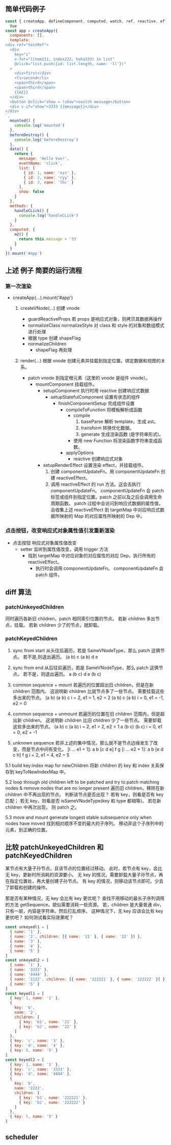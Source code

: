 ## 简单代码例子

```js
const { createApp, defineComponent, computed, watch, ref, reactive, effect } =
  Vue
const app = createApp({
  components: [],
  template: `
<div ref="testRef">
  <div
    key="i"
    v-for="(item111, index222, haha333) in list"
    @click="list.push({id: list.length, name: 'll'})"
  >
    <div>first</div>
    <li>second</li>
    <span>third</span>
    <span>third</span>
    {{m2}}
  </div>
  <button @click="show = !show">switch message</button>
  <div v-if="show">3333 {{message}}</div>
</div>
`,
  mounted() {
    console.log('mounted')
  },
  beforeDestroy() {
    console.log('beforeDestroy')
  },
  data() {
    return {
      message: 'Hello Vue!',
      eventName: 'click',
      list: [
        { id: 1, name: 'nzz' },
        { id: 2, name: 'ryy' },
        { id: 3, name: 'lhc' }
      ],
      show: false
    }
  },
  methods: {
    handleCLick() {
      console.log('handleCLick')
    }
  },
  computed: {
    m2() {
      return this.message + '33'
    }
  }
}).mount('#app')
```

## 上述 例子 简要的运行流程

### 第一次渲染

- createApp(...).mount('#app')

  1.  createVNode(...) 创建 vnode

      - guardReactiveProps 若 props 是响应式对象，则拷贝其数据再操作
      - normalizeClass normalizeStyle 对 class 和 style 的对象和数组模式进行处理
      - 根据 type 创建 shapeFlag
      - normalizeChildren
        - shapeFlag 再处理

  2.  render(...) 根据 vnode 创建元素并挂载到指定位置。绑定数据和视图的关系。

      - patch vnode 到指定根元素（这里的 vnode 是组件 vnode）。
        - mountComponent 挂载组件。
          - setupComponent 执行时用 reactive 创建响应式数据
            - setupStatefulComponent 设置有状态的组件
              - finishComponentSetup 完成组件设置
                - compileToFunction 将模板解析成函数
                  - compile
                    1. baseParse 解析 template，生成 ast。
                    2. transform 转换优化数据。
                    3. generate 生成渲染函数 (是字符串形式)。
                  - 使用 new Function 将渲染函数字符串变成函数。
                - applyOptions
                  - reactive 创建响应式对象
          - setupRenderEffect 设置渲染 effect，并挂载组件。
            1. 创建 componentUpdateFn。用 componentUpdateFn 创建 reactiveEffect。
            2. 调用 reactiveEffect 的 run 方法。这会去执行 componentUpdateFn。
               componentUpdateFn 会 patch 标签或组件到指定位置。patch 之前以及之后会调用生命周期函数。
               patch 过程中会访问到响应式数据的属性值，会收集上述 reactiveEffect 到 targetMap 中对应响应式数据所映射的 Map 的对应属性所映射的 Dep 中。

### 点击按钮，改变响应式对象属性值引发重新渲染

- 点击按钮 响应式对象属性值改变
  - setter 监听到属性值改变，调用 trigger 方法
    - 找到 targetMap 中对应对象的对应属性的对应 Dep，执行所有的 reactiveEffect。
      - 执行时会调用 componentUpdateFn。
        componentUpdateFn 会 patch 组件。

## diff 算法

### patchUnkeyedChildren

同时遍历各新旧 children，patch 相同索引位置的节点。
若新 children 多出节点，挂载。
若新 children 少了的节点，就卸载。

### patchKeyedChildren

1.  sync from start
    从头往后遍历，若是 SameVNodeType，那么 patch 这俩节点。
    若不是,则退出遍历。
    (a b) c
    (a b) d e

2.  sync from end
    从后往前遍历，若是 SameVNodeType，那么 patch 这俩节点。
    若不是，则退出遍历。
    a (b c)
    d e (b c)

3.  common sequence + mount
    若遍历的位置超出旧 children，但是在新 children 范围内。
    这说明新 children 比就节点多了一些节点。
    需要挂载这些多出来的节点。
    (a b)
    (a b) c
    i = 2, e1 = 1, e2 = 2
    (a b)
    c (a b)
    i = 0, e1 = -1, e2 = 0

4.  common sequence + unmount
    若遍历的位置在旧 children 范围内，但是超出新 children。
    这说明新 children 比旧 children 少了一些节点。
    需要卸载这些多出来的节点。
    (a b) c
    (a b)
    i = 2, e1 = 2, e2 = 1
    a (b c)
    (b c)
    i = 0, e1 = 0, e2 = -1

5.  unknown sequence
    若非上述的集中情况，那么就不是节点边缘发生了改变，而是节点中间有变化。
    \[i ... e1 + 1\]: a b [c d e] f g
    \[i ... e2 + 1\]: a b [e d c h] f g
    i = 2, e1 = 4, e2 = 5

5.1 build key:index map for newChildren
将新 children 的 key 和 index 关系保存到 keyToNewIndexMap 中。

5.2 loop through old children left to be patched and try to patch
matching nodes & remove nodes that are no longer present
遍历旧 children，移除在新 children 中不再出现的节点。
判断该节点是否出现？
若有 key，则看是否有 key 匹配；
若无 key，则看是否 isSameVNodeType(key 和 type 都相等)。
若在新 children 中再次出现，
则 patch 之。

5.3 move and mount
generate longest stable subsequence only when nodes have moved
找到相对顺序不变的最大的子序列。
移动非这个子序列中的元素，到正确的位置。

## 比较 patchUnkeyedChildren 和 patchKeyedChildren

某节点有大量子孙节点，且该节点的位置经过移动。
此时，若节点有 key，会比无 key，更新时所消耗的资源要小。
无 key 的情况，需要卸载大量子孙节点，再在指定位置处，再大量创建子孙节点。
有 key 的情况，则移动该节点即可。少去了卸载和创建的操作。

那是否有某种情况，无 key 会比有 key 更优呢？
查找不用移动的最长子序列调用的方法 getSequence，貌似需要消耗一些资源。
若，children 是大量普通 div，只有一层，内容是字符串。然后打乱顺序。
这种情况下，无 key 应该会比有 key 更优吧？
如何测试看实际效果呢？

```js
const unkeyedl1 = [
  { name: '1' },
  { name: '2', children: [{ name: '21' }, { name: '22' }] },
  { name: '3' },
  { name: '4' },
  { name: '5' }
]
const unkeyedl2 = [
  { name: '1' },
  { name: '3333' },
  { name: '4444' },
  { name: '2222', children: [{ name: '222221' }, { name: '222222' }] },
  { name: '5' }
]
const keyedl1 = [
  { key: 1, name: '1' },
  {
    key: 'b',
    name: '2',
    children: [
      { key: 'b1', name: '21' },
      { key: 'b2', name: '22' }
    ]
  },
  { key: 'c', name: '3' },
  { key: 'd', name: '4' },
  { key: 5, name: '5' }
]
const keyedl2 = [
  { key: 1, name: '1' },
  { key: 'c', name: '3333' },
  { key: 'd', name: '4444' },
  {
    key: 'b',
    name: '2222',
    children: [
      { key: 'b1', name: '222221' },
      { key: 'b2', name: '222222' }
    ]
  },
  { key: 5, name: '5' }
]
```



## scheduler